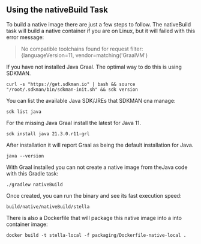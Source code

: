 ## Using the nativeBuild Task

To build a native image there are just a few steps to follow. The nativeBuild task will build a native container if you are on Linux, but it will failed with this error message:

> No compatible toolchains found for request filter: {languageVersion=11, vendor=matching('GraalVM')

If you have not installed Java Graal. The optimal way to do this is using SDKMAN.

`curl -s "https://get.sdkman.io" | bash && source "/root/.sdkman/bin/sdkman-init.sh" && sdk version`

You can list the available Java SDK/JREs that SDKMAN cna manage:

`sdk list java`

For the missing Java Graal install the latest for Java 11.

`sdk install java 21.3.0.r11-grl`

After installation it will report Graal as being the default installation for Java.

`java --version`

With Graal installed you can not create a native image from theJava code with this Gradle task:

`./gradlew nativeBuild`

Once created, you can run the binary and see its fast execution speed:

`build/native/nativeBuild/stella`

There is also a Dockerfile that will package this native image into a into container image:

`docker build -t stella-local -f packaging/Dockerfile-native-local .`
